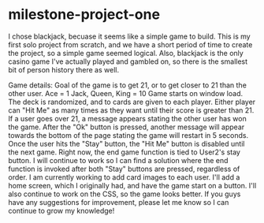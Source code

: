 # milestone-project-one
I chose blackjack, becuase it seems like a simple game to build. This is my first solo project from scratch, and we have a short period of time to create the project, so a simple game seemed logical. Also, blackjack is the only casino game I've actually played and gambled on, so there is the smallest bit of person history there as well.

Game details:
Goal of the game is to get 21, or to get closer to 21 than the other user.
Ace = 1
Jack, Queen, King = 10
Game starts on window load.
The deck is randomized, and to cards are given to each player.
Either player can "Hit Me" as many times as they want until their score is greater than 21. 
If a user goes over 21, a message appears stating the other user has won the game. 
After the "Ok" button is pressed, another message will appear towards the bottom of the page stating the game will restart in 5 seconds.
Once the user hits the "Stay" button, the "Hit Me" button is disabled until the next game.
Right now, the end game function is tied to User2's stay button. I will continue to work so I can find a solution where the end function is invoked after both "Stay" buttons are pressed, regardless of order.
I am currently working to add card images to each user.
I'll add a home screen, which I originally had, and have the game start on a button.
I'll also continue to work on the CSS, so the game looks better.
If you guys have any suggestions for improvement, please let me know so I can continue to grow my knowledge!
